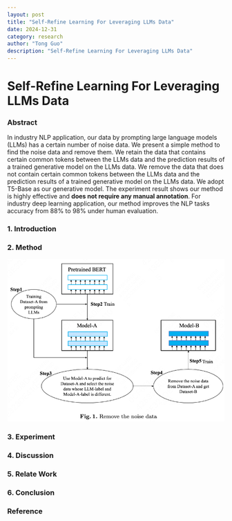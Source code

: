 ```yaml
---
layout: post
title: "Self-Refine Learning For Leveraging LLMs Data"
date: 2024-12-31
category: research
author: "Tong Guo"
description: "Self-Refine Learning For Leveraging LLMs Data"
---
```

# Self-Refine Learning For Leveraging LLMs Data

### Abstract

In industry NLP application, our data by prompting large language models (LLMs) has a certain number of noise data. 
We present a simple method to find the noise data and remove them. 
We retain the data that contains certain common tokens between the LLMs data and the prediction results of a trained generative model on the LLMs data.
We remove the data that does not contain certain common tokens between the LLMs data and the prediction results of a trained generative model on the LLMs data.
We adopt T5-Base as our generative model.
The experiment result shows our method is highly effective and **does not require any manual annotation**.
For industry deep learning application, our method improves the NLP tasks accuracy from 88% to 98% under human evaluation.

### 1. Introduction


### 2. Method

![fig1](/assets/png/self-refine-use-llm/fig1.png)

### 3. Experiment

### 4. Discussion

### 5. Relate Work

### 6. Conclusion

### Reference
